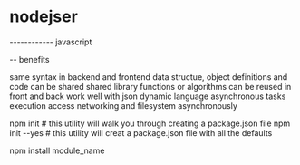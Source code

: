 # nodejser



------------ javascript


-- benefits

same syntax in backend and frontend
data structue, object definitions and code can be shared
shared library
functions or algorithms can be reused in front and back
work well with json
dynamic language
asynchronous tasks execution
access networking and filesystem asynchronously


npm init 	# this utility will walk you through creating a package.json file
npm init --yes 	# this utility will creat a package.json file with all the defaults

npm install module_name


